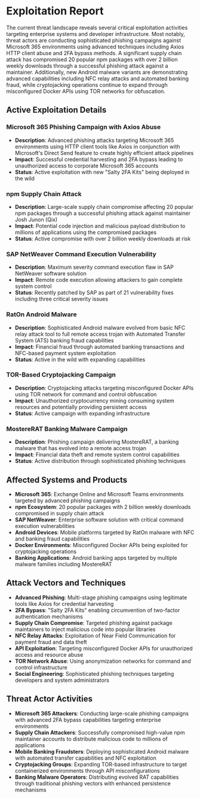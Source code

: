 # Exploitation Report

The current threat landscape reveals several critical exploitation activities targeting enterprise systems and developer infrastructure. Most notably, threat actors are conducting sophisticated phishing campaigns against Microsoft 365 environments using advanced techniques including Axios HTTP client abuse and 2FA bypass methods. A significant supply chain attack has compromised 20 popular npm packages with over 2 billion weekly downloads through a successful phishing attack against a maintainer. Additionally, new Android malware variants are demonstrating advanced capabilities including NFC relay attacks and automated banking fraud, while cryptojacking operations continue to expand through misconfigured Docker APIs using TOR networks for obfuscation.

## Active Exploitation Details

### Microsoft 365 Phishing Campaign with Axios Abuse
- **Description**: Advanced phishing attacks targeting Microsoft 365 environments using HTTP client tools like Axios in conjunction with Microsoft's Direct Send feature to create highly efficient attack pipelines
- **Impact**: Successful credential harvesting and 2FA bypass leading to unauthorized access to corporate Microsoft 365 accounts
- **Status**: Active exploitation with new "Salty 2FA Kits" being deployed in the wild

### npm Supply Chain Attack
- **Description**: Large-scale supply chain compromise affecting 20 popular npm packages through a successful phishing attack against maintainer Josh Junon (Qix)
- **Impact**: Potential code injection and malicious payload distribution to millions of applications using the compromised packages
- **Status**: Active compromise with over 2 billion weekly downloads at risk

### SAP NetWeaver Command Execution Vulnerability
- **Description**: Maximum severity command execution flaw in SAP NetWeaver software solution
- **Impact**: Remote code execution allowing attackers to gain complete system control
- **Status**: Recently patched by SAP as part of 21 vulnerability fixes including three critical severity issues

### RatOn Android Malware
- **Description**: Sophisticated Android malware evolved from basic NFC relay attack tool to full remote access trojan with Automated Transfer System (ATS) banking fraud capabilities
- **Impact**: Financial fraud through automated banking transactions and NFC-based payment system exploitation
- **Status**: Active in the wild with expanding capabilities

### TOR-Based Cryptojacking Campaign
- **Description**: Cryptojacking attacks targeting misconfigured Docker APIs using TOR network for command and control obfuscation
- **Impact**: Unauthorized cryptocurrency mining consuming system resources and potentially providing persistent access
- **Status**: Active campaign with expanding infrastructure

### MostereRAT Banking Malware Campaign
- **Description**: Phishing campaign delivering MostereRAT, a banking malware that has evolved into a remote access trojan
- **Impact**: Financial data theft and remote system control capabilities
- **Status**: Active distribution through sophisticated phishing techniques

## Affected Systems and Products

- **Microsoft 365**: Exchange Online and Microsoft Teams environments targeted by advanced phishing campaigns
- **npm Ecosystem**: 20 popular packages with 2 billion weekly downloads compromised in supply chain attack
- **SAP NetWeaver**: Enterprise software solution with critical command execution vulnerabilities
- **Android Devices**: Mobile platforms targeted by RatOn malware with NFC and banking fraud capabilities
- **Docker Environments**: Misconfigured Docker APIs being exploited for cryptojacking operations
- **Banking Applications**: Android banking apps targeted by multiple malware families including MostereRAT

## Attack Vectors and Techniques

- **Advanced Phishing**: Multi-stage phishing campaigns using legitimate tools like Axios for credential harvesting
- **2FA Bypass**: "Salty 2FA Kits" enabling circumvention of two-factor authentication mechanisms
- **Supply Chain Compromise**: Targeted phishing against package maintainers to inject malicious code into popular libraries
- **NFC Relay Attacks**: Exploitation of Near Field Communication for payment fraud and data theft
- **API Exploitation**: Targeting misconfigured Docker APIs for unauthorized access and resource abuse
- **TOR Network Abuse**: Using anonymization networks for command and control infrastructure
- **Social Engineering**: Sophisticated phishing techniques targeting developers and system administrators

## Threat Actor Activities

- **Microsoft 365 Attackers**: Conducting large-scale phishing campaigns with advanced 2FA bypass capabilities targeting enterprise environments
- **Supply Chain Attackers**: Successfully compromised high-value npm maintainer accounts to distribute malicious code to millions of applications
- **Mobile Banking Fraudsters**: Deploying sophisticated Android malware with automated transfer capabilities and NFC exploitation
- **Cryptojacking Groups**: Expanding TOR-based infrastructure to target containerized environments through API misconfigurations
- **Banking Malware Operators**: Distributing evolved RAT capabilities through traditional phishing vectors with enhanced persistence mechanisms
